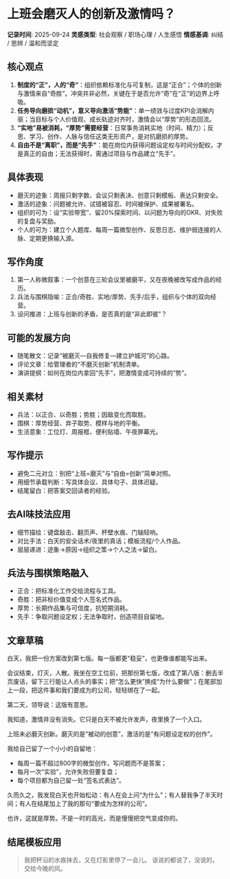 # 上班会磨灭人的创新及激情吗？
**记录时间**: 2025-09-24
**灵感类型**: 社会观察 / 职场心理 / 人生感悟
**情感基调**: 纠结 / 思辨 / 温和而坚定

## 核心观点
1. **制度的“正”，人的“奇”**：组织依赖标准化与可复制，这是“正合”；个体的创新与激情来自“奇胜”。冲突并非必然，关键在于是否允许“奇”在“正”的边界上呼吸。
2. **任务导向磨损“动机”，意义导向激活“势能”**：单一绩效与过度KPI会消解内驱；当目标与个人价值观、成长轨迹对齐时，激情会以“厚势”的形态回流。
3. **“实地”易被消耗，“厚势”需要经营**：日常事务消耗实地（时间、精力）；反思、学习、创作、人脉与信任这类无形资产，是对抗磨损的厚势。
4. **自由不是“离职”，而是“先手”**：能在岗位内获得问题设定权与时间分配权，才是真正的自由；无法获得时，需通过项目与作品建立“先手”。

## 具体表现
- 磨灭的迹象：周报只剩字数、会议只剩表决、创意只剩模板、表达只剩安全。
- 激活的迹象：问题被允许、试错被容忍、时间被保护、成果被署名。
- 组织的可为：设“实验带宽”、留20%探索时间、以问题为导向的OKR、对失败的复盘与奖励。
- 个人的可为：建立个人题库、每周一篇微型创作、反思日志、维护弱连接的人脉、定期更换输入源。

## 写作角度
1. 第一人称微叙事：一个创意在三轮会议里被磨平，又在夜晚被改写成作品的经历。
2. 兵法与围棋隐喻：正合/奇胜、实地/厚势、先手/后手，组织与个体的双向经营。
3. 设问推进：上班与创新的矛盾，是否真的是“非此即彼”？

## 可能的发展方向
- 随笔散文：记录“被磨灭—自我修复—建立护城河”的心路。
- 评论文章：给管理者的“不磨灭创新”机制清单。
- 演讲提纲：如何在岗位内拿回“先手”，把激情变成可持续的“势”。

## 相关素材
- 兵法：以正合、以奇胜；势胜；因敌变化而取胜。
- 围棋：厚势经营、弃子取势、模样与地的平衡。
- 生活意象：工位灯、周报框、便利贴墙、午夜屏幕光。

## 写作提示
- 避免二元对立：别把“上班=磨灭”与“自由=创新”简单对照。
- 用细节承载判断：写具体会议、具体句子、具体迟疑。
- 结尾留白：把答案交回读者的经验。

## 去AI味技法应用
- 细节描绘：键盘敲击、翻页声、杯壁水痕、门轴轻响。
- 对比手法：白天的安全话术/夜里的真话；模板流程/个人作品。
- 层层递进：迹象→原因→组织之策→个人之法→留白。

## 兵法与围棋策略融入
- 正合：把标准化工作交给流程与工具。
- 奇胜：把非标价值变成个人签名式作品。
- 厚势：长期作品集与可信度，抗短期消耗。
- 先手：争取问题设定权；无法争取时，创造项目自留地。

## 文章草稿

白天，我把一份方案改到第七版。每一版都更“稳妥”，也更像谁都能写出来。

会议结束，灯灭，人散。我坐在空工位前，把那份第七版，改成了第八版：删去半页废话，留下三行能让人点头的事实；把“怎么更快”换成“为什么要做”；在尾部加上一段，把这件事和我们要成为的公司，轻轻绑在了一起。

第二天，领导说：这版有意思。

我知道，激情并没有消失。它只是白天不被允许发声，夜里换了一个入口。

上班未必磨灭创新。磨灭的是“被动的创意”，激活的是“有问题设定权的创作”。

我给自己留了一个小小的自留地：
- 每周一篇不超过800字的微型创作，写问题而不是答案；
- 每月一次“实验”，允许失败但要复盘；
- 每个项目都为自己留一处“签名式表达”。

久而久之，我发现白天也开始松动：有人在会上问“为什么”；有人替我争了半天时间；有人在结尾加上了我的那句“要成为怎样的公司”。

也许，这就是厚势。不是一时的高光，而是慢慢把空气变成你的。

## 结尾模板应用
> 我把杯沿的水痕抹去，又在灯影里停了一会儿。
> 该说的都说了，没说的，交给今晚的风。
